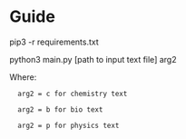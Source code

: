 # Guide

pip3 -r requirements.txt

python3 main.py [path to input text file] arg2

Where:
      
      arg2 = c for chemistry text

      arg2 = b for bio text
      
      arg2 = p for physics text
